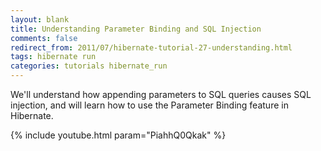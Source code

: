 ```yaml
---           
layout: blank
title: Understanding Parameter Binding and SQL Injection
comments: false
redirect_from: 2011/07/hibernate-tutorial-27-understanding.html
tags: hibernate run
categories: tutorials hibernate_run
---
```


We'll understand how appending parameters to SQL queries causes SQL injection, and will learn how to use the Parameter Binding feature in Hibernate.

{% include youtube.html param="PiahhQ0Qkak" %}